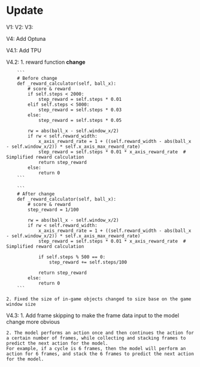 # Update
V1:
V2:
V3:

V4:
 Add Optuna
 
V4.1:
 Add TPU

V4.2:
    1. reward function
        **change**

        ```
        # Before change
        def _reward_calculator(self, ball_x):
            # score & reward
            if self.steps < 2000:
                step_reward = self.steps * 0.01
            elif self.steps < 5000:
                step_reward = self.steps * 0.03
            else:
                step_reward = self.steps * 0.05

            rw = abs(ball_x - self.window_x/2)
            if rw < self.reward_width:
                x_axis_reward_rate = 1 + ((self.reward_width - abs(ball_x - self.window_x/2)) * self.x_axis_max_reward_rate)
                step_reward = self.steps * 0.01 * x_axis_reward_rate  # Simplified reward calculation
                return step_reward
            else:
                return 0
        ```

        ```
        # After change
        def _reward_calculator(self, ball_x):
            # score & reward
            step_reward = 1/100

            rw = abs(ball_x - self.window_x/2)
            if rw < self.reward_width:
                x_axis_reward_rate = 1 + ((self.reward_width - abs(ball_x - self.window_x/2)) * self.x_axis_max_reward_rate)
                step_reward = self.steps * 0.01 * x_axis_reward_rate  # Simplified reward calculation

                if self.steps % 500 == 0:
                    step_reward += self.steps/100

                return step_reward
            else:
                return 0
        ```

    2. Fixed the size of in-game objects changed to size base on the game window size

V4.3:
    1. Add frame skipping to make the frame data input to the model change more obvious
    
    2. The model performs an action once and then continues the action for a certain number of frames, while collecting and stacking frames to predict the next action for the model. 
    For example, if a cycle is 6 frames, then the model will perform an action for 6 frames, and stack the 6 frames to predict the next action for the model.